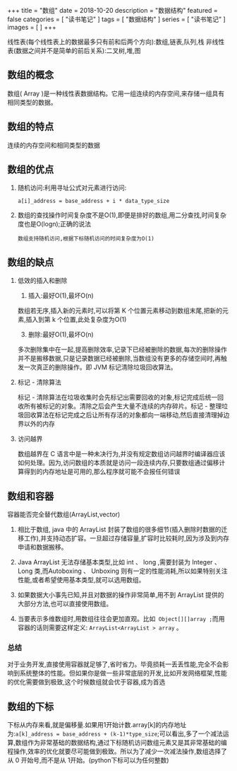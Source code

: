 +++
title = "数组"
date = 2018-10-20
description = "数据结构"
featured = false
categories = [
  "读书笔记"
]
tags = [
  "数据结构"
]
series = [
  "读书笔记"
]
images = [
]
+++




线性表(每个线性表上的数据最多只有前和后两个方向):数组,链表,队列,栈
非线性表(数据之间并不是简单的前后关系):二叉树,堆,图

## 数组的概念

数组( Array )是一种线性表数据结构。它用一组连续的内存空间,来存储一组具有相同类型的数据。

## 数组的特点

连续的内存空间和相同类型的数据



## 数组的优点

1. 随机访问:利用寻址公式对元素进行访问:

   `a[i]_address = base_address + i * data_type_size`

2. 数组的查找操作时间复杂度不是O(1),即便是排好的数组,用二分查找,时间复杂度也是O(logn);正确的说法

   `数组支持随机访问,根据下标随机访问的时间复杂度为O(1)`



## 数组的缺点

1. 低效的插入和删除

   1) 插入:最好O(1),最坏O(n)

   数组若无序,插入新的元素时,可以将第 K 个位置元素移动到数组末尾,把新的元素,插入到第 k 个位置,此处复杂度为O(1)

   3) 删除:最好O(1),最坏O(n)

   多次删除集中在一起,提高删除效率,记录下已经被删除的数据,每次的删除操作并不是搬移数据,只是记录数据已经被删除,当数组没有更多的存储空间时,再触发一次真正的删除操作。即 JVM 标记清除垃圾回收算法。



2. 标记 - 清除算法

   标记 - 清除算法在垃圾收集时会先标记出需要回收的对象,标记完成后统一回收所有被标记的对象。清除之后会产生大量不连续的内存碎片。标记 - 整理垃圾回收算法在标记完成之后让所有存活的对象都向一端移动,然后直接清理掉边界以外的内存



3. 访问越界

   数组越界在 C 语言中是一种未决行为,并没有规定数组访问越界时编译器应该如何处理。因为,访问数组的本质就是访问一段连续内存,只要数组通过偏移计算得到的内存地址是可用的,那么程序就可能不会报任何错误



## 数组和容器

容器能否完全替代数组(ArrayList,vector)

   1. 相比于数组, java 中的 ArrayList 封装了数组的很多细节(插入删除时数据的迁移工作),并支持动态扩容。一旦超过存储容量,扩容时比较耗时,因为涉及到内存申请和数据搬移。

   2. Java ArrayList 无法存储基本类型,比如 int 、 long ,需要封装为 Integer 、 Long 类,而Autoboxing 、 Unboxing 则有一定的性能消耗,所以如果特别关注性能,或者希望使用基本类型,就可以选用数组。

   3. 如果数据大小事先已知,并且对数据的操作非常简单,用不到 ArrayList 提供的大部分方法,也可以直接使用数组。

   4. 当要表示多维数组时,用数组往往会更加直观。比如` Object[][]array ;`而用容器的话则需要这样定义: `ArrayList<ArrayList > array` 。



### 总结
对于业务开发,直接使用容器就足够了,省时省力。毕竟损耗一丢丢性能,完全不会影响到系统整体的性能。但如果你是做一些非常底层的开发,比如开发网络框架,性能的优化需要做到极致,这个时候数组就会优于容器,成为首选



## 数组的下标

下标从内存来看,就是偏移量.如果用1开始计数.array[k]的内存地址为:`a[k]_address = base_address + (k-1)*type_size`;可以看出,多了一个减法运算,数组作为非常基础的数据结构,通过下标随机访问数组元素又是其非常基础的编程操作,效率的优化就要尽可能做到极致。所以为了减少一次减法操作,数组选择了从 0 开始号,而不是从 1开始。(python下标可以为任何整数)
